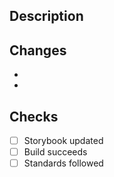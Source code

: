 ## Description

<!-- Brief description of changes -->

## Changes

-
-

## Checks

- [ ] Storybook updated
- [ ] Build succeeds
- [ ] Standards followed
